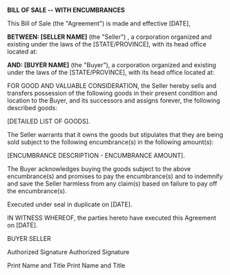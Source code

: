 **BILL OF SALE -- WITH ENCUMBRANCES**

This Bill of Sale (the "Agreement") is made and effective \[DATE\],

**BETWEEN: \[SELLER NAME\]** (the "Seller") , a corporation organized
and existing under the laws of the \[STATE/PROVINCE\], with its head
office located at:

**AND: \[BUYER NAME\]** (the \"Buyer\"), a corporation organized and
existing under the laws of the \[STATE/PROVINCE\], with its head office
located at:

FOR GOOD AND VALUABLE CONSIDERATION, the Seller hereby sells and
transfers possession of the following goods in their present condition
and location to the Buyer, and its successors and assigns forever, the
following described goods:

\[DETAILED LIST OF GOODS\].

The Seller warrants that it owns the goods but stipulates that they are
being sold subject to the following encumbrance(s) in the following
amount(s):

\[ENCUMBRANCE DESCRIPTION - ENCUMBRANCE AMOUNT\].

The Buyer acknowledges buying the goods subject to the above
encumbrance(s) and promises to pay the encumbrance(s) and to indemnify
and save the Seller harmless from any claim(s) based on failure to pay
off the encumbrance(s).

Executed under seal in duplicate on \[DATE\].

IN WITNESS WHEREOF, the parties hereto have executed this Agreement on
\[DATE\].

BUYER SELLER

Authorized Signature Authorized Signature

Print Name and Title Print Name and Title
